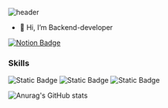 ![header](https://capsule-render.vercel.app/api?type=Venom&color=auto&height=300&section=header&text=Welcome%20✌️&fontSize=90)

- 👋 Hi, I’m Backend-developer

[![Notion Badge](https://img.shields.io/badge/-Notion-000000?logo=notion&logoColor=white&link={https://www.notion.so/ddd348e6728e4080bed75ac5fd422838})]({https://www.notion.so/ddd348e6728e4080bed75ac5fd422838})


### Skills

![Static Badge](https://img.shields.io/badge/Python-3776AB?style=plastic&logo=Python&logoColor=white&color=%233776AB)
![Static Badge](https://img.shields.io/badge/Java-007396?style=plastic&logo=Java&logoColor=%233776AB&color=%233776AB)
![Static Badge](https://img.shields.io/badge/react-20232a.svg?style=plastic&logo=react&logoColor=61DAFB)


![Anurag's GitHub stats](https://github-readme-stats.vercel.app/api?username=사용자ID&show_icons=true&theme=radical)
